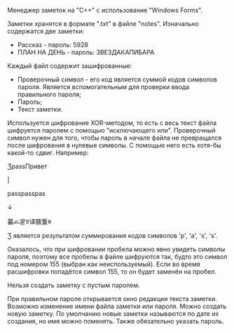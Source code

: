 Менеджер заметок на "C++" с использование "Windows Forms".

Заметки хранятся в формате ".txt" в файле "notes".
Изначально содержатся две заметки:
* Рассказ - пароль: 5928
* ПЛАН НА ДЕНЬ - пароль: ЗВЕЗДАКАПИБАРА
  
Каждый файл содержит зашифрованные:
* Проверочный символ - его код является суммой кодов символов пароля. Является вспомогательным для проверки ввода правильного пароля;
* Пароль;
* Текст заметки.

Используется шифрование XOR-методом, то есть с весь текст файла шифруется паролем с помощью "исключающего или". Проверочный символ нужен для того, чтобы пароль в начале файла не превращался после шифрования в нулевые символы. С помощью него есть хотя-бы какой-то сдвиг.
Например:

ƷpassПривет

|

passpasspas

↓
     
蟇ሑ̀꿑ꇐ译臑藑ꏐ

Ʒ является результатом суммирования кодов символов 'p', 'a', 's', 's'.

Оказалось, что при шифровании пробела можно явно увидеть символы пароля, поэтому все пробелы в файле шифруются так, будто это символ под номером 155 (выбран как неиспользуемый).
Если во время расшифровки попадётся символ 155, то он будет заменён на пробел.

Нельзя создать заметку с пустым паролем.

При правильном пароле открывается окно редакции текста заметки. Возможно изменение имени файла заметки или пароля.
Можно создать новую заметку. По умолчанию новые заметки называются по дате их создания, но имя можно поменять. Также обязательно указать пароль.

